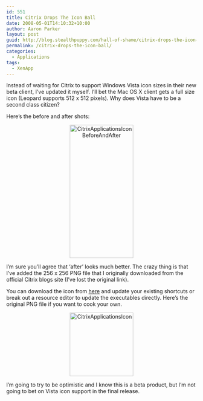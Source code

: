 ```yaml
---
id: 551
title: Citrix Drops The Icon Ball
date: 2008-05-01T14:10:32+10:00
author: Aaron Parker
layout: post
guid: http://blog.stealthpuppy.com/hall-of-shame/citrix-drops-the-icon-ball
permalink: /citrix-drops-the-icon-ball/
categories:
  - Applications
tags:
  - XenApp
---
```

Instead of waiting for Citrix to support Windows Vista icon sizes in their new beta client, I&#8217;ve updated it myself. I&#8217;ll bet the Mac OS X client gets a full size icon (Leopard supports 512 x 512 pixels). Why does Vista have to be a second class citizen?

Here&#8217;s the before and after shots:

<p align="center">
  <img border="0" alt="CitrixApplicationsIconBeforeAndAfter" src="http://stealthpuppy.com/wp-content/uploads/2008/05/citrixapplicationsiconbeforeandafter.png" width="168" height="352" />
</p>

I&#8217;m sure you&#8217;ll agree that &#8216;after&#8217; looks much better. The crazy thing is that I&#8217;ve added the 256 x 256 PNG file that I originally downloaded from the official Citrix blogs site (I&#8217;ve lost the original link).

You can download the icon from [here](http://stealthpuppy.com/wp-content/uploads/2008/05/CitrixApplications.ico) and update your existing shortcuts or break out a resource editor to update the executables directly. Here&#8217;s the original PNG file if you want to cook your own.

<p align="center">
  <img border="0" alt="CitrixApplicationsIcon" src="http://stealthpuppy.com/wp-content/uploads/2008/05/citrixapplicationsicon.png" width="168" height="168" />
</p>

I&#8217;m going to try to be optimistic and I know this is a beta product, but I&#8217;m not going to bet on Vista icon support in the final release.